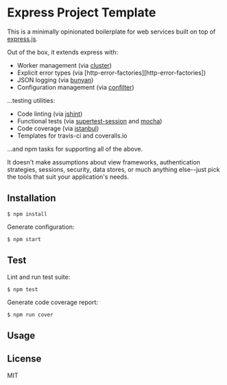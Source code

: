 Express Project Template
==============================================================================

This is a minimally opinionated boilerplate for web services built on top of
[express.js][express].

Out of the box, it extends express with:

  * Worker management (via [cluster][cluster])
  * Explicit error types (via [http-error-factories][http-error-factories])
  * JSON logging (via [bunyan][bunyan])
  * Configuration management (via [confilter][confilter])

...testing utilities:

  * Code linting (via [jshint][jshint])
  * Functional tests (via [supertest-session][supertest-session] and
      [mocha][mocha])
  * Code coverage (via [istanbul][istanbul])
  * Templates for travis-ci and coveralls.io

...and npm tasks for supporting all of the above.

It doesn't make assumptions about view frameworks, authentication strategies,
sessions, security, data stores, or much anything else--just pick the tools
that suit your application's needs.

Installation
-------------------------------------------------------------------------------

    $ npm install

Generate configuration:

    $ npm start

Test
-------------------------------------------------------------------------------

Lint and run test suite:

    $ npm test

Generate code coverage report:

    $ npm run cover

Usage
-------------------------------------------------------------------------------

License
-------------------------------------------------------------------------------

MIT

[bunyan]: https://github.com/trentm/node-bunyan
[cluster]: http://nodejs.org/api/cluster.html
[confilter]: https://github.com/rjz/confilter
[express]: https://github.com/strongloop/express
[istanbul]: https://github.com/gotwarlost/istanbul
[jshint]: http://www.jshint.com/
[mocha]: https://github.com/visionmedia/mocha
[supertest-session]: https://github.com/rjz/supertest-session

